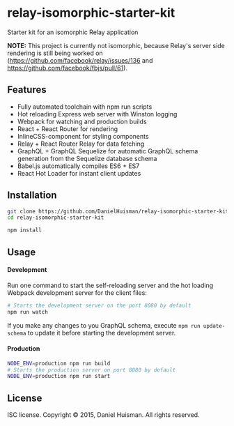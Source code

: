 # relay-isomorphic-starter-kit

Starter kit for an isomorphic Relay application

**NOTE:** This project is currently not isomorphic, because Relay's server side rendering is still being worked on (https://github.com/facebook/relay/issues/136 and https://github.com/facebook/fbjs/pull/61).

## Features
* Fully automated toolchain with npm run scripts
* Hot reloading Express web server with Winston logging
* Webpack for watching and production builds
* React + React Router for rendering
* InlineCSS-component for styling components
* Relay + React Router Relay for data fetching
* GraphQL + GraphQL Sequelize for automatic GraphQL schema generation from the Sequelize database schema
* Babel.js automatically compiles ES6 + ES7
* React Hot Loader for instant client updates

## Installation
```bash
git clone https://github.com/DanielHuisman/relay-isomorphic-starter-kit
cd relay-isomorphic-starter-kit

npm install
```

## Usage

#### Development
Run one command to start the self-reloading server and the hot loading Webpack development server for the client files:
```bash
# Starts the development server on the port 8080 by default
npm run watch
```

If you make any changes to you GraphQL schema, execute `npm run update-schema` to update it before starting the development server.

#### Production
```bash
NODE_ENV=production npm run build
# Starts the production server on port 8080 by default
NODE_ENV=production npm run start
```

## License
ISC license. Copyright © 2015, Daniel Huisman. All rights reserved.
